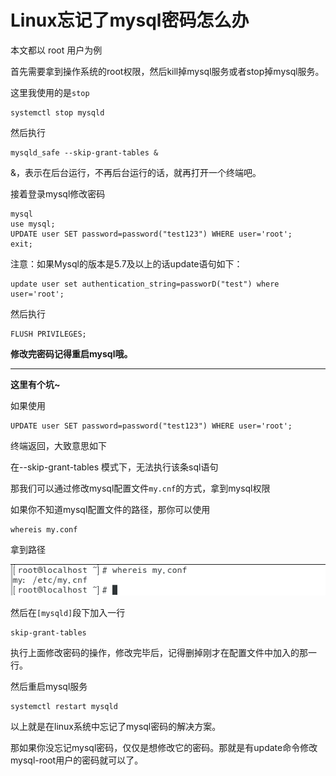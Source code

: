 # Linux忘记了mysql密码怎么办

本文都以 root 用户为例

首先需要拿到操作系统的root权限，然后kill掉mysql服务或者stop掉mysql服务。

这里我使用的是`stop`

```shell
systemctl stop mysqld
```

然后执行

```shell
mysqld_safe --skip-grant-tables &
```

&，表示在后台运行，不再后台运行的话，就再打开一个终端吧。

接着登录mysql修改密码

```mysql
mysql
use mysql;
UPDATE user SET password=password("test123") WHERE user='root';   
exit;
```

注意：如果Mysql的版本是5.7及以上的话update语句如下：

```mysql
update user set authentication_string=passworD("test") where user='root';
```

然后执行 

```mysql
FLUSH PRIVILEGES;
```

**修改完密码记得重启mysql哦。**

---

**这里有个坑~**

如果使用

```mysql
UPDATE user SET password=password("test123") WHERE user='root';   
```

终端返回，大致意思如下

在--skip-grant-tables 模式下，无法执行该条sql语句

那我们可以通过修改mysql配置文件`my.cnf`的方式，拿到mysql权限

如果你不知道mysql配置文件的路径，那你可以使用

```shell
whereis my.conf
```

拿到路径

![image-20211224232232754](Linux忘记了mysql密码怎么办.assets/image-20211224232232754.png)

然后在`[mysqld]`段下加入一行

```
skip-grant-tables
```

执行上面修改密码的操作，修改完毕后，记得删掉刚才在配置文件中加入的那一行。

然后重启mysql服务

```shell
systemctl restart mysqld
```

以上就是在linux系统中忘记了mysql密码的解决方案。

那如果你没忘记mysql密码，仅仅是想修改它的密码。那就是有update命令修改mysql-root用户的密码就可以了。
